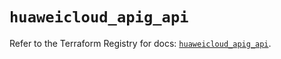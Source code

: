 # `huaweicloud_apig_api`

Refer to the Terraform Registry for docs: [`huaweicloud_apig_api`](https://registry.terraform.io/providers/huaweicloud/huaweicloud/1.71.1/docs/resources/apig_api).

